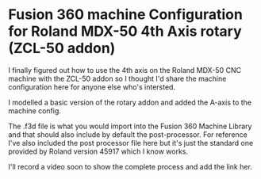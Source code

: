 # Fusion 360 machine Configuration for Roland MDX-50 4th Axis rotary (ZCL-50 addon)

I finally figured out how to use the 4th axis on the Roland MDX-50 CNC machine with the ZCL-50 addon so I thought I'd share the machine configuration here for anyone else who's intersted.

I modelled a basic version of the rotary addon and added the A-axis to the machine config.

The .f3d file is what you would import into the Fusion 360 Machine Library and that should also include by default the post-processor. For reference I've also included the post processor file here but it's just the standard one provided by Roland version 45917 which I know works.

I'll record a video soon to show the complete process and add the link her.
